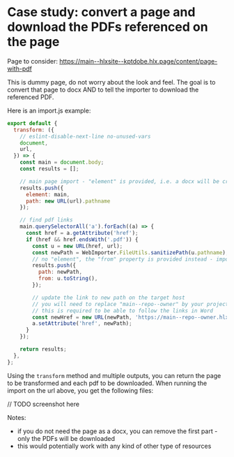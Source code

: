 # Case study: convert a page and download the PDFs referenced on the page

Page to consider: https://main--hlxsite--kptdobe.hlx.page/content/page-with-pdf

This is dummy page, do not worry about the look and feel. The goal is to convert that page to docx AND to tell the importer to download the referenced PDF.

Here is an import.js example:

```js
export default {
  transform: ({
    // eslint-disable-next-line no-unused-vars
    document,
    url,
  }) => {
    const main = document.body;
    const results = [];

    // main page import - "element" is provided, i.e. a docx will be created
    results.push({
      element: main,
      path: new URL(url).pathname
    });

    // find pdf links
    main.querySelectorAll('a').forEach((a) => {
      const href = a.getAttribute('href');
      if (href && href.endsWith('.pdf')) {
        const u = new URL(href, url);
        const newPath = WebImporter.FileUtils.sanitizePath(u.pathname);
        // no "element", the "from" property is provided instead - importer will download the "from" resource as "path"
        results.push({
          path: newPath,
          from: u.toString(),
        });

        // update the link to new path on the target host
        // you will need to replace "main--repo--owner" by your project setup
        // this is required to be able to follow the links in Word
        const newHref = new URL(newPath, 'https://main--repo--owner.hlx.page').toString();
        a.setAttribute('href', newPath);
      }
    });

    return results;
  },
};
```

Using the `transform` method and multiple outputs, you can return the page to be transformed and each pdf to be downloaded. When running the import on the url above, you get the following files:

// TODO screenshot here


Notes:
- if you do not need the page as a docx, you can remove the first part - only the PDFs will be downloaded
- this would potentially work with any kind of other type of resources

